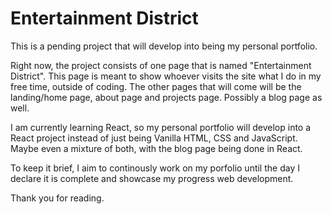 # Entertainment District

This is a pending project that will develop into being my personal portfolio.

Right now, the project consists of one page that is named "Entertainment District". This page is meant to show whoever visits the site what I do in my free time, outside of coding.
The other pages that will come will be the landing/home page, about page and projects page. Possibly a blog page as well.

I am currently learning React, so my personal portfolio will develop into a React project instead of just being Vanilla HTML, CSS and JavaScript. Maybe even a mixture of both, with the blog page being done in React.

To keep it brief, I aim to continously work on my porfolio until the day I declare it is complete and showcase my progress web development.

Thank you for reading.
